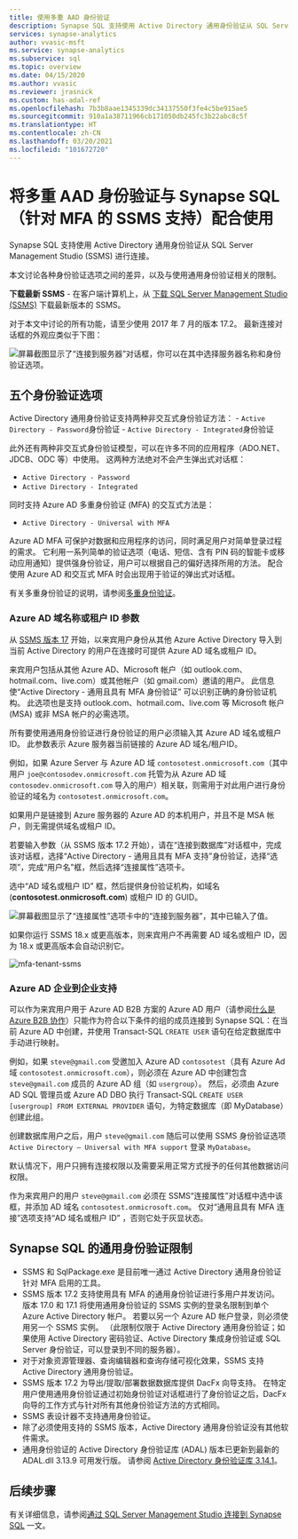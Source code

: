 ```yaml
---
title: 使用多重 AAD 身份验证
description: Synapse SQL 支持使用 Active Directory 通用身份验证从 SQL Server Management Studio (SSMS) 进行连接。
services: synapse-analytics
author: vvasic-msft
ms.service: synapse-analytics
ms.subservice: sql
ms.topic: overview
ms.date: 04/15/2020
ms.author: vvasic
ms.reviewer: jrasnick
ms.custom: has-adal-ref
ms.openlocfilehash: 7b3b8aae1345339dc34137550f3fe4c5be915ae5
ms.sourcegitcommit: 910a1a38711966cb171050db245fc3b22abc8c5f
ms.translationtype: HT
ms.contentlocale: zh-CN
ms.lasthandoff: 03/20/2021
ms.locfileid: "101672720"
---
```

# <a name="use-multi-factor-aad-authentication-with-synapse-sql-ssms-support-for-mfa"></a>将多重 AAD 身份验证与 Synapse SQL（针对 MFA 的 SSMS 支持）配合使用

Synapse SQL 支持使用 Active Directory 通用身份验证从 SQL Server Management Studio (SSMS) 进行连接。  

本文讨论各种身份验证选项之间的差异，以及与使用通用身份验证相关的限制。 

**下载最新 SSMS** - 在客户端计算机上，从 [下载 SQL Server Management Studio (SSMS)](/sql/ssms/download-sql-server-management-studio-ssms?view=azure-sqldw-latest&preserve-view=true) 下载最新版本的 SSMS。

对于本文中讨论的所有功能，请至少使用 2017 年 7 月的版本 17.2。  最新连接对话框的外观应类似于下图：

![屏幕截图显示了“连接到服务器”对话框，你可以在其中选择服务器名称和身份验证选项。](./media/mfa-authentication/1mfa-universal-connect.png "填写“用户名”框。")  

## <a name="the-five-authentication-options"></a>五个身份验证选项  

Active Directory 通用身份验证支持两种非交互式身份验证方法：
    - `Active Directory - Password`身份验证
    - `Active Directory - Integrated`身份验证

此外还有两种非交互式身份验证模型，可以在许多不同的应用程序（ADO.NET、JDCB、ODC 等）中使用。 这两种方法绝对不会产生弹出式对话框：

- `Active Directory - Password`
- `Active Directory - Integrated`

同时支持 Azure AD 多重身份验证 (MFA) 的交互式方法是：

- `Active Directory - Universal with MFA`

Azure AD MFA 可保护对数据和应用程序的访问，同时满足用户对简单登录过程的需求。 它利用一系列简单的验证选项（电话、短信、含有 PIN 码的智能卡或移动应用通知）提供强身份验证，用户可以根据自己的偏好选择所用的方法。 配合使用 Azure AD 和交互式 MFA 时会出现用于验证的弹出式对话框。

有关多重身份验证的说明，请参阅[多重身份验证](../../active-directory/authentication//concept-mfa-howitworks.md)。

### <a name="azure-ad-domain-name-or-tenant-id-parameter"></a>Azure AD 域名称或租户 ID 参数

从 [SSMS 版本 17](/sql/ssms/download-sql-server-management-studio-ssms?view=azure-sqldw-latest&preserve-view=true) 开始，以来宾用户身份从其他 Azure Active Directory 导入到当前 Active Directory 的用户在连接时可提供 Azure AD 域名或租户 ID。 

来宾用户包括从其他 Azure AD、Microsoft 帐户（如 outlook.com、hotmail.com、live.com）或其他帐户（如 gmail.com）邀请的用户。 此信息使“Active Directory - 通用且具有 MFA 身份验证”  可以识别正确的身份验证机构。 此选项也是支持 outlook.com、hotmail.com、live.com 等 Microsoft 帐户 (MSA) 或非 MSA 帐户的必需选项。 

所有要使用通用身份验证进行身份验证的用户必须输入其 Azure AD 域名或租户 ID。 此参数表示 Azure 服务器当前链接的 Azure AD 域名/租户ID。 

例如，如果 Azure Server 与 Azure AD 域 `contosotest.onmicrosoft.com`（其中用户 `joe@contosodev.onmicrosoft.com` 托管为从 Azure AD 域 `contosodev.onmicrosoft.com` 导入的用户）相关联，则需用于对此用户进行身份验证的域名为 `contosotest.onmicrosoft.com`。 

如果用户是链接到 Azure 服务器的 Azure AD 的本机用户，并且不是 MSA 帐户，则无需提供域名或租户 ID。 

若要输入参数（从 SSMS 版本 17.2 开始），请在“连接到数据库”对话框中，完成该对话框，选择“Active Directory - 通用且具有 MFA 支持”身份验证，选择“选项”，完成“用户名”框，然后选择“连接属性”选项卡。 

选中“AD 域名或租户 ID”  框，然后提供身份验证机构，如域名 (**contosotest.onmicrosoft.com**) 或租户 ID 的 GUID。  

   ![屏幕截图显示了“连接属性”选项卡中的“连接到服务器”，其中已输入了值。](./media/mfa-authentication/mfa-tenant-ssms.png)

如果你运行 SSMS 18.x 或更高版本，则来宾用户不再需要 AD 域名或租户 ID，因为 18.x 或更高版本会自动识别它。

   ![mfa-tenant-ssms](./media/mfa-authentication/mfa-no-tenant-ssms.png)

### <a name="azure-ad-business-to-business-support"></a>Azure AD 企业到企业支持   
可以作为来宾用户用于 Azure AD B2B 方案的 Azure AD 用户（请参阅[什么是 Azure B2B 协作](../../active-directory/external-identities/what-is-b2b.md?bc=%2fazure%2fsynapse-analytics%2fbreadcrumb%2ftoc.json&toc=%2fazure%2fsynapse-analytics%2ftoc.json)）只能作为符合以下条件的组的成员连接到 Synapse SQL：在当前 Azure AD 中创建，并使用 Transact-SQL `CREATE USER` 语句在给定数据库中手动进行映射。 

例如，如果 `steve@gmail.com` 受邀加入 Azure AD `contosotest`（具有 Azure Ad 域 `contosotest.onmicrosoft.com`），则必须在 Azure AD 中创建包含 `steve@gmail.com` 成员的 Azure AD 组（如 `usergroup`）。 然后，必须由 Azure AD SQL 管理员或 Azure AD DBO 执行 Transact-SQL `CREATE USER [usergroup] FROM EXTERNAL PROVIDER` 语句，为特定数据库（即 MyDatabase）创建此组。 

创建数据库用户之后，用户 `steve@gmail.com` 随后可以使用 SSMS 身份验证选项 `Active Directory – Universal with MFA support` 登录 `MyDatabase`。 

默认情况下，用户只拥有连接权限以及需要采用正常方式授予的任何其他数据访问权限。 

作为来宾用户的用户 `steve@gmail.com` 必须在 SSMS“连接属性”对话框中选中该框，并添加 AD 域名 `contosotest.onmicrosoft.com`。 仅对“通用且具有 MFA 连接”选项支持“AD 域名或租户 ID”  ，否则它处于灰显状态。

## <a name="universal-authentication-limitations-for-synapse-sql"></a>Synapse SQL 的通用身份验证限制

- SSMS 和 SqlPackage.exe 是目前唯一通过 Active Directory 通用身份验证针对 MFA 启用的工具。
- SSMS 版本 17.2 支持使用具有 MFA 的通用身份验证进行多用户并发访问。 版本 17.0 和 17.1 将使用通用身份验证的 SSMS 实例的登录名限制到单个 Azure Active Directory 帐户。 若要以另一个 Azure AD 帐户登录，则必须使用另一个 SSMS 实例。 （此限制仅限于 Active Directory 通用身份验证；如果使用 Active Directory 密码验证、Active Directory 集成身份验证或 SQL Server 身份验证，可以登录到不同的服务器）。
- 对于对象资源管理器、查询编辑器和查询存储可视化效果，SSMS 支持 Active Directory 通用身份验证。
- SSMS 版本 17.2 为导出/提取/部署数据数据库提供 DacFx 向导支持。 在特定用户使用通用身份验证通过初始身份验证对话框进行了身份验证之后，DacFx 向导的工作方式与针对所有其他身份验证方法的方式相同。
- SSMS 表设计器不支持通用身份验证。
- 除了必须使用支持的 SSMS 版本，Active Directory 通用身份验证没有其他软件需求。  
- 通用身份验证的 Active Directory 身份验证库 (ADAL) 版本已更新到最新的 ADAL.dll 3.13.9 可用发行版。 请参阅 [Active Directory 身份验证库 3.14.1](https://www.nuget.org/packages/Microsoft.IdentityModel.Clients.ActiveDirectory/)。  

## <a name="next-steps"></a>后续步骤
有关详细信息，请参阅[通过 SQL Server Management Studio 连接到 Synapse SQL](get-started-ssms.md) 一文。